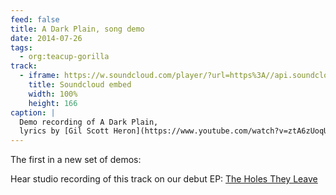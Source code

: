 ```yaml
---
feed: false
title: A Dark Plain, song demo
date: 2014-07-26
tags:
  - org:teacup-gorilla
track:
  - iframe: https://w.soundcloud.com/player/?url=https%3A//api.soundcloud.com/tracks/159477907&amp;color=ff0000&amp;auto_play=false&amp;hide_related=false&amp;show_comments=true&amp;show_user=true&amp;show_reposts=false
    title: Soundcloud embed
    width: 100%
    height: 166
caption: |
  Demo recording of A Dark Plain,
  lyrics by [Gil Scott Heron](https://www.youtube.com/watch?v=ztA6zUoqUcc)
---
```


The first in a new set of demos:

<figure>
  <media-gallery
    :@from-data="track"
  ></media-gallery>
  <figcaption @html="mdI(caption)"></figcaption>
</figure>

Hear studio recording of this track
on our debut EP:
[The Holes They Leave](/music/albums/holes-they-leave/)
